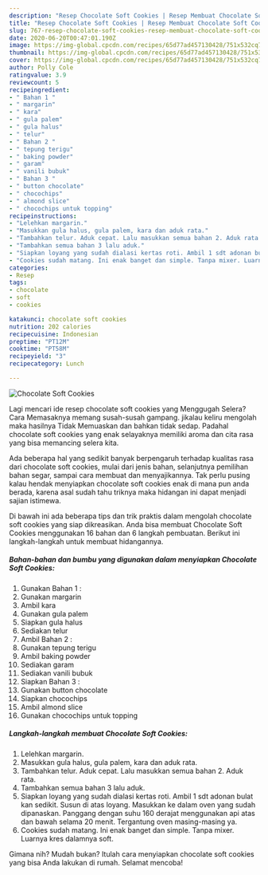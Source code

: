 ```yaml
---
description: "Resep Chocolate Soft Cookies | Resep Membuat Chocolate Soft Cookies Yang Enak Dan Mudah"
title: "Resep Chocolate Soft Cookies | Resep Membuat Chocolate Soft Cookies Yang Enak Dan Mudah"
slug: 767-resep-chocolate-soft-cookies-resep-membuat-chocolate-soft-cookies-yang-enak-dan-mudah
date: 2020-06-20T00:47:01.190Z
image: https://img-global.cpcdn.com/recipes/65d77ad457130428/751x532cq70/chocolate-soft-cookies-foto-resep-utama.jpg
thumbnail: https://img-global.cpcdn.com/recipes/65d77ad457130428/751x532cq70/chocolate-soft-cookies-foto-resep-utama.jpg
cover: https://img-global.cpcdn.com/recipes/65d77ad457130428/751x532cq70/chocolate-soft-cookies-foto-resep-utama.jpg
author: Polly Cole
ratingvalue: 3.9
reviewcount: 5
recipeingredient:
- " Bahan 1 "
- " margarin"
- " kara"
- " gula palem"
- " gula halus"
- " telur"
- " Bahan 2 "
- " tepung terigu"
- " baking powder"
- " garam"
- " vanili bubuk"
- " Bahan 3 "
- " button chocolate"
- " chocochips"
- " almond slice"
- " chocochips untuk topping"
recipeinstructions:
- "Lelehkan margarin."
- "Masukkan gula halus, gula palem, kara dan aduk rata."
- "Tambahkan telur. Aduk cepat. Lalu masukkan semua bahan 2. Aduk rata."
- "Tambahkan semua bahan 3 lalu aduk."
- "Siapkan loyang yang sudah dialasi kertas roti. Ambil 1 sdt adonan bulat kan sedikit. Susun di atas loyang. Masukkan ke dalam oven yang sudah dipanaskan. Panggang dengan suhu 160 derajat menggunakan api atas dan bawah selama 20 menit. Tergantung oven masing-masing ya."
- "Cookies sudah matang. Ini enak banget dan simple. Tanpa mixer. Luarnya kres dalamnya soft."
categories:
- Resep
tags:
- chocolate
- soft
- cookies

katakunci: chocolate soft cookies 
nutrition: 202 calories
recipecuisine: Indonesian
preptime: "PT12M"
cooktime: "PT58M"
recipeyield: "3"
recipecategory: Lunch

---
```



![Chocolate Soft Cookies](https://img-global.cpcdn.com/recipes/65d77ad457130428/751x532cq70/chocolate-soft-cookies-foto-resep-utama.jpg)

Lagi mencari ide resep chocolate soft cookies yang Menggugah Selera? Cara Memasaknya memang susah-susah gampang. jikalau keliru mengolah maka hasilnya Tidak Memuaskan dan bahkan tidak sedap. Padahal chocolate soft cookies yang enak selayaknya memiliki aroma dan cita rasa yang bisa memancing selera kita.

Ada beberapa hal yang sedikit banyak berpengaruh terhadap kualitas rasa dari chocolate soft cookies, mulai dari jenis bahan, selanjutnya pemilihan bahan segar, sampai cara membuat dan menyajikannya. Tak perlu pusing kalau hendak menyiapkan chocolate soft cookies enak di mana pun anda berada, karena asal sudah tahu triknya maka hidangan ini dapat menjadi sajian istimewa.




Di bawah ini ada beberapa tips dan trik praktis dalam mengolah chocolate soft cookies yang siap dikreasikan. Anda bisa membuat Chocolate Soft Cookies menggunakan 16 bahan dan 6 langkah pembuatan. Berikut ini langkah-langkah untuk membuat hidangannya.

<!--inarticleads1-->

##### Bahan-bahan dan bumbu yang digunakan dalam menyiapkan Chocolate Soft Cookies:

1. Gunakan  Bahan 1 :
1. Gunakan  margarin
1. Ambil  kara
1. Gunakan  gula palem
1. Siapkan  gula halus
1. Sediakan  telur
1. Ambil  Bahan 2 :
1. Gunakan  tepung terigu
1. Ambil  baking powder
1. Sediakan  garam
1. Sediakan  vanili bubuk
1. Siapkan  Bahan 3 :
1. Gunakan  button chocolate
1. Siapkan  chocochips
1. Ambil  almond slice
1. Gunakan  chocochips untuk topping




<!--inarticleads2-->

##### Langkah-langkah membuat Chocolate Soft Cookies:

1. Lelehkan margarin.
1. Masukkan gula halus, gula palem, kara dan aduk rata.
1. Tambahkan telur. Aduk cepat. Lalu masukkan semua bahan 2. Aduk rata.
1. Tambahkan semua bahan 3 lalu aduk.
1. Siapkan loyang yang sudah dialasi kertas roti. Ambil 1 sdt adonan bulat kan sedikit. Susun di atas loyang. Masukkan ke dalam oven yang sudah dipanaskan. Panggang dengan suhu 160 derajat menggunakan api atas dan bawah selama 20 menit. Tergantung oven masing-masing ya.
1. Cookies sudah matang. Ini enak banget dan simple. Tanpa mixer. Luarnya kres dalamnya soft.




Gimana nih? Mudah bukan? Itulah cara menyiapkan chocolate soft cookies yang bisa Anda lakukan di rumah. Selamat mencoba!
